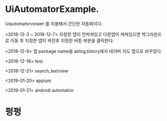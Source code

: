 # UiAutomatorExample.


Uiautomatorviewer 를 이용해서 간단한 자동화이다.



<2018-12-3 ~ 2018-12-7>
지정한 앱이 안켜져있고 다른앱이 켜져있으면 백그라운드로 이동 후 지정한 앱이 켜진후 
지정한 버튼 부분을 클릭한다.

<2018-12-9>
앱 package name을 ablog,tistory에서 네이버 지도 앱으로 바꾸었다.

<2018-12-16>
test

<2018-12-21>
search_textview 


<2019-01-20>
appium


<2019-01-21>
androdi automatior

# 펑펑
